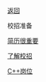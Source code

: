 [返回](README.md#阿秀的校招笔记)

校招准备

[简历很重要](Doc/Prepare/简历很重要/简历很重要.md) 

[了解校招](Doc/Prepare/了解校招/了解校招.md) 

[C++岗位](Doc/Prepare/C++岗位/C++岗位.md) 


